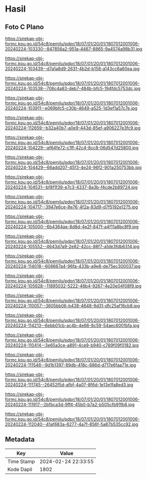 # Hasil

## Foto C Plano

https://sirekap-obj-formc.kpu.go.id/54c8/pemilu/pdpr/18/07/01/20/01/1807012001006-20240224-103330--847856a2-951a-4467-8865-9a4574a98b31.jpg

https://sirekap-obj-formc.kpu.go.id/54c8/pemilu/pdpr/18/07/01/20/01/1807012001006-20240224-103439--d7a1a8d9-2631-4b2d-b158-a143cc6a60ea.jpg

https://sirekap-obj-formc.kpu.go.id/54c8/pemilu/pdpr/18/07/01/20/01/1807012001006-20240224-103538--706c4a83-deb7-484b-bfc5-194fdc5753dc.jpg

https://sirekap-obj-formc.kpu.go.id/54c8/pemilu/pdpr/18/07/01/20/01/1807012001006-20240224-103911--e069bfc5-c30b-4649-a525-1d3ef1a57c7e.jpg

https://sirekap-obj-formc.kpu.go.id/54c8/pemilu/pdpr/18/07/01/20/01/1807012001006-20240224-112659--b32a40b7-a0e9-443d-85ef-a906227e3fc9.jpg

https://sirekap-obj-formc.kpu.go.id/54c8/pemilu/pdpr/18/07/01/20/01/1807012001006-20240224-104229--af64fe72-c1ff-42c4-8cc8-06d547d25800.jpg

https://sirekap-obj-formc.kpu.go.id/54c8/pemilu/pdpr/18/07/01/20/01/1807012001006-20240224-104429--66add207-45f3-4e24-96f2-901a250753bb.jpg

https://sirekap-obj-formc.kpu.go.id/54c8/pemilu/pdpr/18/07/01/20/01/1807012001006-20240224-104531--bf8f1f39-e7c3-4337-8a3b-f4cde2b89724.jpg

https://sirekap-obj-formc.kpu.go.id/54c8/pemilu/pdpr/18/07/01/20/01/1807012001006-20240224-104717--3947e6ce-8e76-4f2a-83d9-d7f5192e1275.jpg

https://sirekap-obj-formc.kpu.go.id/54c8/pemilu/pdpr/18/07/01/20/01/1807012001006-20240224-105000--6b4364ae-8d8d-4e2f-847f-a4f11a8bc8f9.jpg

https://sirekap-obj-formc.kpu.go.id/54c8/pemilu/pdpr/18/07/01/20/01/1807012001006-20240224-105552--4643d7a9-2e82-42cc-88f7-a1de3fdb6314.jpg

https://sirekap-obj-formc.kpu.go.id/54c8/pemilu/pdpr/18/07/01/20/01/1807012001006-20240224-114018--608667a4-96fa-433b-a9e8-de75ec300037.jpg

https://sirekap-obj-formc.kpu.go.id/54c8/pemilu/pdpr/18/07/01/20/01/1807012001006-20240224-105928--11895032-5222-46b4-9267-4e20e04f08f9.jpg

https://sirekap-obj-formc.kpu.go.id/54c8/pemilu/pdpr/18/07/01/20/01/1807012001006-20240224-110057--3605bb06-b438-4648-9d31-dfc25af16cb8.jpg

https://sirekap-obj-formc.kpu.go.id/54c8/pemilu/pdpr/18/07/01/20/01/1807012001006-20240224-114213--6ebb01cb-ac4b-4e66-8c59-54aec6001bfa.jpg

https://sirekap-obj-formc.kpu.go.id/54c8/pemilu/pdpr/18/07/01/20/01/1807012001006-20240224-110414--3e65a3ce-a891-4ce9-b940-c789f09f0182.jpg

https://sirekap-obj-formc.kpu.go.id/54c8/pemilu/pdpr/18/07/01/20/01/1807012001006-20240224-111548--9d1b1397-89db-418c-886d-d717e6faa71e.jpg

https://sirekap-obj-formc.kpu.go.id/54c8/pemilu/pdpr/18/07/01/20/01/1807012001006-20240224-111745--26452f5d-afbf-4a07-8f6d-1e13e1fa8ed3.jpg

https://sirekap-obj-formc.kpu.go.id/54c8/pemilu/pdpr/18/07/01/20/01/1807012001006-20240224-111917--2bfbca3d-9ff4-45b0-b7a2-b505cfb91fb8.jpg

https://sirekap-obj-formc.kpu.go.id/54c8/pemilu/pdpr/18/07/01/20/01/1807012001006-20240224-112040--41af683a-6277-4a7f-856f-5a87b535cc92.jpg


## Metadata

| Key        | Value               |
| ---------- | ------------------- |
| Time Stamp | 2024-02-24 22:33:55 |
| Kode Dapil | 1802                |




